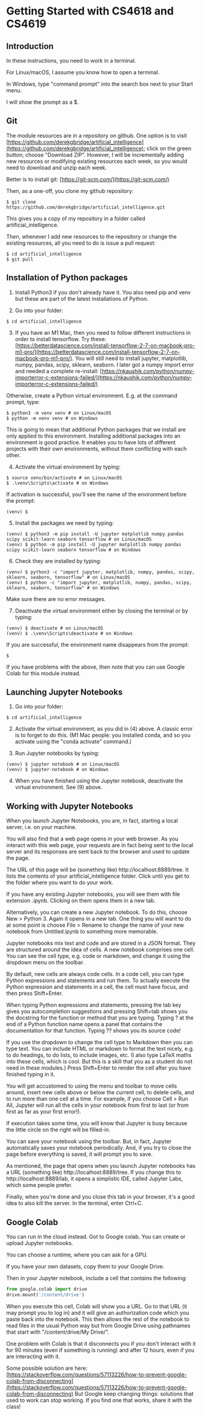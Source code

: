 # Getting Started with CS4618 and CS4619

## Introduction

In these instructions, you need to work in a terminal.

For Linux/macOS, I assume you know how to open a terminal.

In Windows, type "command prompt" into the search box next to your Start menu.

I will show the prompt as a $.

## Git

The module resources are in a repository on github. One option is to visit [https://github.com/derekgbridge/artificial_intelligence](https://github.com/derekgbridge/artificial_intelligence); click on the green button; choose "Download ZIP". However, I will be incrementally adding new resources or modifying existing resources each week, so you would need to download and unzip each week.

Better is to install git: [https://git-scm.com/](https://git-scm.com/)

Then, as a one-off, you clone my github repository:
```
$ git clone https://github.com/derekgbridge/artificial_intelligence.git
```
This gives you a copy of my repository in a folder called artificial_intelligence.

Then, whenever I add new resources to the repository or change the existing resources, all you need to do is issue a pull request:
```
$ cd artificial_intelligence
$ git pull
```

## Installation of Python packages

1. Install Python3 if you don't already have it. You also need pip and venv but these are part of the latest installations of Python.

2. Go into your folder:
```
$ cd artificial_intelligence
```

3. If you have an M1 Mac, then you need to follow different instructions in order to install tensorflow. Try these: [https://betterdatascience.com/install-tensorflow-2-7-on-macbook-pro-m1-pro/](https://betterdatascience.com/install-tensorflow-2-7-on-macbook-pro-m1-pro/). You will still need to install jupyter, matplotlib, numpy, pandas, scipy, sklearn, seaborn. I later got a numpy import error and needed a complete re-install: [https://nkaushik.com/python/numpy-importerror-c-extensions-failed/](https://nkaushik.com/python/numpy-importerror-c-extensions-failed/)

Otherwise, create a Python virtual environment. E.g. at the command prompt, type:
```
$ python3 -m venv venv # on Linux/macOS
$ python -m venv venv # on Windows
```
This is going to mean that additional Python packages that we install are only applied to this environment.  Installing additional packages into an environment is good practice. It enables you to have lots of different projects with their own environments, without them conflicting with each other.

4. Activate the virtual environment by typing:
```
$ source venv/bin/activate # on Linux/macOS
$ .\venv\Scripts\activate # on Windows
```
If activation is successful, you'll see the name of the environment before the prompt:
```
(venv) $
```

5. Install the packages we need by typing:
```
(venv) $ python3 -m pip install -U jupyter matplotlib numpy pandas scipy scikit-learn seaborn tensorflow # on Linux/macOS
(venv) $ python -m pip install -U jupyter matplotlib numpy pandas scipy scikit-learn seaborn tensorflow # on Windows
```

6. Check they are installed by typing:
```
(venv) $ python3 -c "import jupyter, matplotlib, numpy, pandas, scipy, sklearn, seaborn, tensorflow" # on Linux/macOS
(venv) $ python -c "import jupyter, matplotlib, numpy, pandas, scipy, sklearn, seaborn, tensorflow" # on Windows
```
Make sure there are no error messages.

7. Deactivate the virtual environment either by closing the terminal or by typing:
```
(venv) $ deactivate # on Linux/macOS
(venv) $ .\venv\Scripts\deactivate # on Windows
```
If you are successful, the environment name disappears from the prompt:
```
$
```

If you have problems with the above, then note that you can use Google Colab for this module instead.

## Launching Jupyter Notebooks

1. Go into your folder:
```
$ cd artificial_intelligence
```

2. Activate the virtual environment, as you did in (4) above. A classic error is to forget to do this. (M1 Mac people: you installed conda, and so you activate using the "conda activate" command.)

3. Run Jupyter notebooks by typing:
```
(venv) $ jupyter notebook # on Linux/macOS
(venv) $ jupyter-notebook # on Windows
```

4. When you have finished using the Jupyter notebook, deactivate the virtual environment. See (9) above.

## Working with Jupyter Notebooks

When you launch Jupyter Notebooks, you are, in fact, starting a local server, i.e. on your machine. 

You will also find that a web page opens in your web browser. As you interact with this web page, your requests are in fact being sent to the local server and its responses are sent back to the browser and used to update the page.

The URL of this page will be (something like) http://localhost:8889/tree. It lists the contents of your artificial_intelligence folder. Click until you get to the folder where you want to do your work. 

If you have any existing Jupyter notebooks, you will see them with file extension .ipynb. Clicking on them opens them in a new tab. 

Alternatively, you can create a new Jupyter notebook. To do this, choose New > Python 3. Again it opens in a new tab. One thing you will want to do at some point is choose File > Rename to change the name of your new notebook from Untitled.ipynb to something more memorable.

Jupyter notebooks mix text and code and are stored in a JSON format. They are structured around the idea of cells. A new notebook comprises one cell. You can see the cell type, e.g. code or markdown, and change it using the dropdown menu on the toolbar. 

By default, new cells are always code cells. In a code cell, you can type Python expressions and statements and run them. To actually execute the Python expression and statements in a cell, the cell must have focus, and then press Shift+Enter. 

When typing Python expressions and statements, pressing the tab key gives you autocompletion suggestions and pressing Shift+tab shows you the docstring for the function or method that you are typing. Typing ? at the end of a Python function name opens a panel that contains the documentation for that function. Typing ?? shows you its source code!

If you use the dropdown to change the cell type to Markdown then you can type text. You can include HTML or markdown to format the text nicely, e.g. to do headings, to do lists, to include images, etc. (I also type LaTeX maths into these cells, which is cool. But this is a skill that you as a student do not need in these modules.) Press Shift+Enter to render the cell after you have finished typing in it.

You will get accustomed to using the menu and toolbar to move cells around, insert new cells above or below the current cell, to delete cells, and to run more than one cell at a time. For example, if you choose Cell > Run All, Jupyter will run all the cells in your notebook from first to last (or from first as far as your first error!). 

If execution takes some time, you will know that Jupyter is busy because the little circle on the right will be filled-in.

You can save your notebook using the toolbar. But, in fact, Jupyter automatically saves your notebook periodically. And, if you try to close the page before everything is saved, it will prompt you to save.

As mentioned, the page that opens when you launch Jupyter notebooks has a URL (something like) http://localhost:8889/tree. If you change this to http://localhost:8889/lab, it opens a simplistic IDE, called Jupyter Labs, which some people prefer.

Finally, when you're done and you close this tab in your browser, it's a good idea to also kill the server. In the terminal, enter Ctrl+C.

## Google Colab

You can run in the cloud instead. Got to Google colab. You can create or upload Jupyter notebooks.
 
You can choose a runtime, where you can ask for a GPU.

If you have your own datasets, copy them to your Google Drive.

Then in your Jupyter notebook, include a cell that contains the following:
```python
from google.colab import drive
drive.mount('/content/drive')
```
When you execute this cell, Colab will show you a URL. Go to that URL (it may prompt you to log in) and it will give an authorization code which you paste back into the notebook. This then allows the rest of the notebook to read files in the usual Python way but from Google Drive using pathnames that start with "/content/drive/My Drive/".

One problem with Colab is that it disconnects you if you don't interact with it for 90 minutes (even if something is running) and after 12 hours, even if you are interacting with it.

Some possible solution are here: [https://stackoverflow.com/questions/57113226/how-to-prevent-google-colab-from-disconnecting](https://stackoverflow.com/questions/57113226/how-to-prevent-google-colab-from-disconnecting) But Google keep changing things: solutions that used to work can stop working. If you find one that works, share it with the class!


